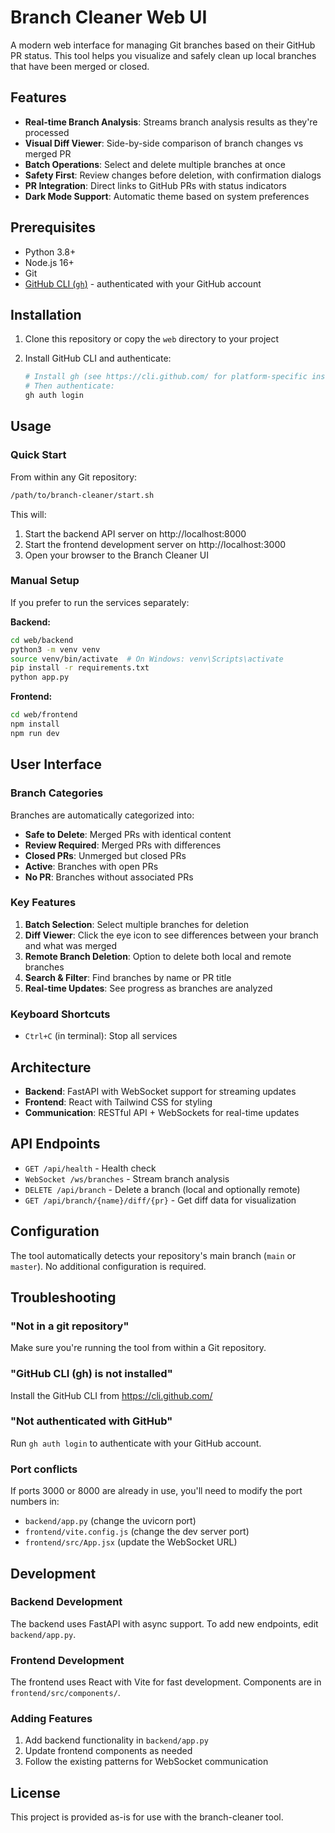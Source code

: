 # Branch Cleaner Web UI

A modern web interface for managing Git branches based on their GitHub PR status. This tool helps you visualize and safely clean up local branches that have been merged or closed.

## Features

- **Real-time Branch Analysis**: Streams branch analysis results as they're processed
- **Visual Diff Viewer**: Side-by-side comparison of branch changes vs merged PR
- **Batch Operations**: Select and delete multiple branches at once
- **Safety First**: Review changes before deletion, with confirmation dialogs
- **PR Integration**: Direct links to GitHub PRs with status indicators
- **Dark Mode Support**: Automatic theme based on system preferences

## Prerequisites

- Python 3.8+
- Node.js 16+
- Git
- [GitHub CLI (`gh`)](https://cli.github.com/) - authenticated with your GitHub account

## Installation

1. Clone this repository or copy the `web` directory to your project

2. Install GitHub CLI and authenticate:
   ```bash
   # Install gh (see https://cli.github.com/ for platform-specific instructions)
   # Then authenticate:
   gh auth login
   ```

## Usage

### Quick Start

From within any Git repository:

```bash
/path/to/branch-cleaner/start.sh
```

This will:
1. Start the backend API server on http://localhost:8000
2. Start the frontend development server on http://localhost:3000
3. Open your browser to the Branch Cleaner UI

### Manual Setup

If you prefer to run the services separately:

**Backend:**
```bash
cd web/backend
python3 -m venv venv
source venv/bin/activate  # On Windows: venv\Scripts\activate
pip install -r requirements.txt
python app.py
```

**Frontend:**
```bash
cd web/frontend
npm install
npm run dev
```

## User Interface

### Branch Categories

Branches are automatically categorized into:

- **Safe to Delete**: Merged PRs with identical content
- **Review Required**: Merged PRs with differences
- **Closed PRs**: Unmerged but closed PRs
- **Active**: Branches with open PRs
- **No PR**: Branches without associated PRs

### Key Features

1. **Batch Selection**: Select multiple branches for deletion
2. **Diff Viewer**: Click the eye icon to see differences between your branch and what was merged
3. **Remote Branch Deletion**: Option to delete both local and remote branches
4. **Search & Filter**: Find branches by name or PR title
5. **Real-time Updates**: See progress as branches are analyzed

### Keyboard Shortcuts

- `Ctrl+C` (in terminal): Stop all services

## Architecture

- **Backend**: FastAPI with WebSocket support for streaming updates
- **Frontend**: React with Tailwind CSS for styling
- **Communication**: RESTful API + WebSockets for real-time updates

## API Endpoints

- `GET /api/health` - Health check
- `WebSocket /ws/branches` - Stream branch analysis
- `DELETE /api/branch` - Delete a branch (local and optionally remote)
- `GET /api/branch/{name}/diff/{pr}` - Get diff data for visualization

## Configuration

The tool automatically detects your repository's main branch (`main` or `master`). No additional configuration is required.

## Troubleshooting

### "Not in a git repository"
Make sure you're running the tool from within a Git repository.

### "GitHub CLI (gh) is not installed"
Install the GitHub CLI from https://cli.github.com/

### "Not authenticated with GitHub"
Run `gh auth login` to authenticate with your GitHub account.

### Port conflicts
If ports 3000 or 8000 are already in use, you'll need to modify the port numbers in:
- `backend/app.py` (change the uvicorn port)
- `frontend/vite.config.js` (change the dev server port)
- `frontend/src/App.jsx` (update the WebSocket URL)

## Development

### Backend Development
The backend uses FastAPI with async support. To add new endpoints, edit `backend/app.py`.

### Frontend Development
The frontend uses React with Vite for fast development. Components are in `frontend/src/components/`.

### Adding Features
1. Add backend functionality in `backend/app.py`
2. Update frontend components as needed
3. Follow the existing patterns for WebSocket communication

## License

This project is provided as-is for use with the branch-cleaner tool.